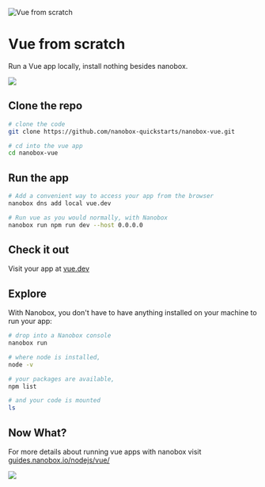 ![Vue from scratch](https://guides.nanobox.io/assets/quickstart-icons/vue.png)

# Vue from scratch

Run a Vue app locally, install nothing besides nanobox.

<a href="https://nanobox.io/download"><img src="https://guides.nanobox.io/assets/quickstart-icons/download.png" /></a>


## Clone the repo

```bash
# clone the code
git clone https://github.com/nanobox-quickstarts/nanobox-vue.git

# cd into the vue app
cd nanobox-vue
```

## Run the app

```bash
# Add a convenient way to access your app from the browser
nanobox dns add local vue.dev

# Run vue as you would normally, with Nanobox
nanobox run npm run dev --host 0.0.0.0
```

## Check it out

Visit your app at <a href="http://vue.dev" target="\_blank">vue.dev</a>

## Explore

With Nanobox, you don't have to have anything installed on your machine to run your app:

```bash
# drop into a Nanobox console
nanobox run

# where node is installed,
node -v

# your packages are available,
npm list

# and your code is mounted
ls
```

## Now What?
For more details about running vue apps with nanobox visit [guides.nanobox.io/nodejs/vue/](https://guides.nanobox.io/nodejs/vue/)

<a href="https://nanobox.io"><img src="https://guides.nanobox.io/assets/quickstart-icons/footer.png" /></a>
